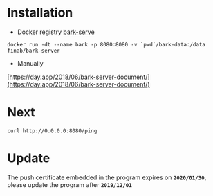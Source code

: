 # Installation

- Docker registry [bark-serve](https://hub.docker.com/r/finab/bark-server)

```shell
docker run -dt --name bark -p 8080:8080 -v `pwd`/bark-data:/data finab/bark-server
```

- Manually

[https://day.app/2018/06/bark-server-document/](https://day.app/2018/06/bark-server-document/)
  
# Next

```
curl http://0.0.0.0:8080/ping
```

# Update 

The push certificate embedded in the program expires on **`2020/01/30`**, please update the program after **`2019/12/01`**
